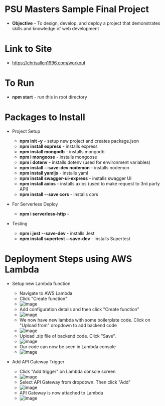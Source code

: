 # PSU Masters Sample Final Project

- **Objective** - To design, develop, and deploy a project that demonstrates skills and knowledge of web development

# Link to Site

- https://chrisallen1996.com/workout

# To Run

- **npm start** - run this in root directory

# Packages to Install

- Project Setup

  - **npm init -y** - setup new project and creates package.json
  - **npm install express** - installs express
  - **npm install mongodb** - installs mongodb
  - **npm i mongoose** - installs mongoose
  - **npm i dotenv** - installs dotenv (used for environment variables)
  - **npm install --save-dev nodemon** - installs nodemon
  - **npm install yamljs** - installs yaml
  - **npm install swagger-ui-express** - installs swagger UI
  - **npm install axios** - installs axios (used to make request to 3rd party API)
  - **npm install --save cors** - installs cors

- For Serverless Deploy

  - **npm i serverless-http** -

- Testing
  - **npm i jest --save-dev** - installs Jest
  - **npm install supertest --save-dev** - installs Supertest

# Deployment Steps using AWS Lambda

- Setup new Lambda function
  - Navigate to AWS Lambda
  - Click "Create function"
  - ![image](https://github.com/user-attachments/assets/56035c0f-5b4a-459b-b8c2-1781d4f035ce)
  - Add configuration details and then click "Create function"
  - ![image](https://github.com/user-attachments/assets/74f8de0e-1463-405f-84ed-bfb4a0bd8942)
  - We now have new lambda with some boilerplate code. Click on "Upload from" dropdown to add backend code
  - ![image](https://github.com/user-attachments/assets/5a285ade-7db5-47d0-8269-69e8e3e61a58)
  - Upload .zip file of backend code. Click "Save".
  - ![image](https://github.com/user-attachments/assets/81778f8c-a5d3-4b73-8169-7bb7c044c372)
  - Our code can now be seen in Lambda console
  - ![image](https://github.com/user-attachments/assets/1db5fb3e-f2c7-4ccd-959c-9b4184919501)
 
- Add API Gateway Trigger
  - Click "Add trigger" on Lambda console screen
  - ![image](https://github.com/user-attachments/assets/d6e2c093-7e0c-4130-8f56-fe449efd9dd2)
  - Select API Gateway from dropdown. Then click "Add"
  - ![image](https://github.com/user-attachments/assets/7b989ffe-32d2-4bab-8e17-15477c14e393)
  - API Gateway is now attached to Lambda
  - ![image](https://github.com/user-attachments/assets/763319b3-b9ac-4e52-9271-ba0d64728fe3)








